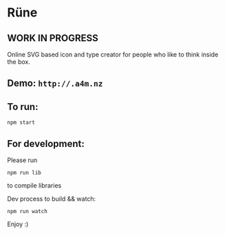 # Rüne
## WORK IN PROGRESS

Online SVG based icon and type creator for people who like to think inside the box.

## Demo: `http://.a4m.nz`

## To run:

```
npm start
```

## For development:

Please run
```
npm run lib
```
to compile libraries


Dev process to build && watch:

```
npm run watch
```

Enjoy :)
